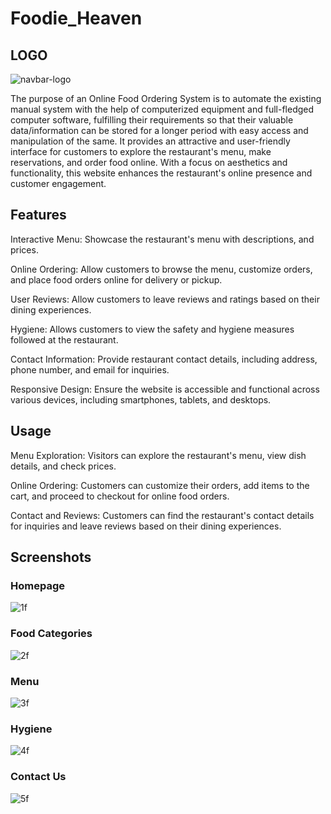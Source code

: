 # Foodie_Heaven

## LOGO
![navbar-logo](https://github.com/Srijita2002/Foodie_Heaven/assets/111299389/d0916c1c-7de0-49b3-b814-9785f48341fd)



The purpose of an Online Food Ordering System is to automate the existing manual system with the help of computerized equipment and full-fledged computer software, fulfilling their requirements so that their valuable data/information can be stored for a longer period with easy access and manipulation of the same. It provides an attractive and user-friendly interface for customers to explore the restaurant's menu, make reservations, and order food online. With a focus on aesthetics and functionality, this website enhances the restaurant's online presence and customer engagement.

## Features
Interactive Menu: Showcase the restaurant's menu with descriptions, and prices.

Online Ordering: Allow customers to browse the menu, customize orders, and place food orders online for delivery or pickup.

User Reviews: Allow customers to leave reviews and ratings based on their dining experiences.

Hygiene: Allows customers to view the safety and hygiene measures followed at the restaurant.

Contact Information: Provide restaurant contact details, including address, phone number, and email for inquiries.

Responsive Design: Ensure the website is accessible and functional across various devices, including smartphones, tablets, and desktops.

## Usage
Menu Exploration: Visitors can explore the restaurant's menu, view dish details, and check prices.

Online Ordering: Customers can customize their orders, add items to the cart, and proceed to checkout for online food orders.

Contact and Reviews: Customers can find the restaurant's contact details for inquiries and leave reviews based on their dining experiences.

## Screenshots
### Homepage
![1f](https://github.com/Srijita2002/Foodie_Heaven/assets/111299389/9446018c-4c6c-428c-95f4-d79a53f51895)

### Food Categories
![2f](https://github.com/Srijita2002/Foodie_Heaven/assets/111299389/3708d7fd-88e6-4d39-8380-7e0c5450c06c)

### Menu
![3f](https://github.com/Srijita2002/Foodie_Heaven/assets/111299389/2d51de16-cc62-44eb-a8da-f8cdd6e84810)

### Hygiene
![4f](https://github.com/Srijita2002/Foodie_Heaven/assets/111299389/b2d0983c-0fb9-4485-a9b8-9e81f7db240d)

### Contact Us
![5f](https://github.com/Srijita2002/Foodie_Heaven/assets/111299389/d4edc6d7-8cf7-4644-b34f-0330b1b8bdcc)







